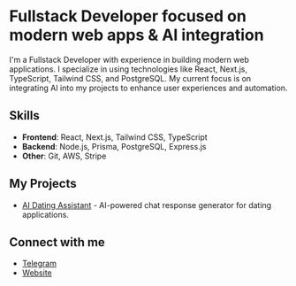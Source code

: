# Fullstack Developer focused on modern web apps & AI integration

I'm a Fullstack Developer with experience in building modern web applications. I specialize in using technologies like React, Next.js, TypeScript, Tailwind CSS, and PostgreSQL. My current focus is on integrating AI into my projects to enhance user experiences and automation.

## Skills
- **Frontend**: React, Next.js, Tailwind CSS, TypeScript
- **Backend**: Node.js, Prisma, PostgreSQL, Express.js
- **Other**: Git, AWS, Stripe

## My Projects
- [AI Dating Assistant](https://github.com/ostapenko-kostia/charm-ai) - AI-powered chat response generator for dating applications.

## Connect with me
- [Telegram](https://t.me/khos_streks)
- [Website](https://ostapenko.pp.ua)
